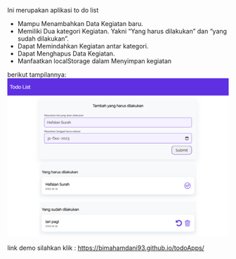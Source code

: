 Ini merupakan aplikasi to do list

<ul>
 <li>Mampu Menambahkan Data Kegiatan baru. </li>
 <li>Memiliki Dua kategori Kegiatan. Yakni “Yang harus dilakukan” dan “yang sudah dilakukan”. </li>
 <li>Dapat Memindahkan Kegiatan antar kategori.</li>
 <li>Dapat Menghapus Data Kegiatan.</li>
 <li>Manfaatkan localStorage dalam Menyimpan kegiatan</li>
</ul>

berikut tampilannya:
<img src="result/todoapp.png" alt="screen">

link demo silahkan klik : https://bimahamdani93.github.io/todoApps/
